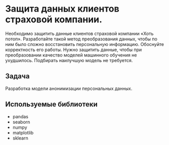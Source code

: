 # Защита данных клиентов страховой компании.
Необходимо защитить данные клиентов страховой компании «Хоть потоп». Разработайте такой метод преобразования данных, чтобы по ним было сложно восстановить персональную информацию. Обоснуйте корректность его работы. Нужно защитить данные, чтобы при преобразовании качество моделей машинного обучения не ухудшилось. Подбирать наилучшую модель не требуется.
## Задача
Разработка модели анонимизации персональных данных.
## Используемые библиотеки
- pandas
- seaborn
- numpy
- matplotlib
- sklearn

